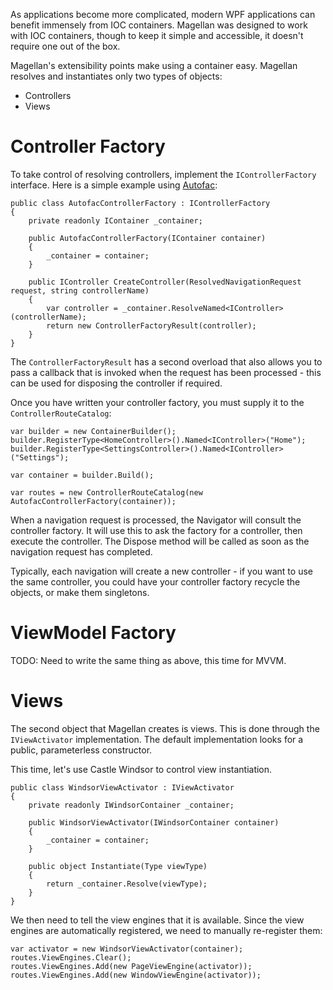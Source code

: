 As applications become more complicated, modern WPF applications can benefit immensely from IOC containers. Magellan was designed to work with IOC containers, though to keep it simple and accessible, it doesn't require one out of the box.

Magellan's extensibility points make using a container easy. Magellan resolves and instantiates only two types of objects:

  * Controllers
  * Views

# Controller Factory #

To take control of resolving controllers, implement the `IControllerFactory` interface. Here is a simple example using [Autofac](http://code.google.com/p/autofac):

```
public class AutofacControllerFactory : IControllerFactory
{
    private readonly IContainer _container;

    public AutofacControllerFactory(IContainer container)
    {
        _container = container;
    }

    public IController CreateController(ResolvedNavigationRequest request, string controllerName)
    {
        var controller = _container.ResolveNamed<IController>(controllerName);
        return new ControllerFactoryResult(controller);
    }
}
```

The `ControllerFactoryResult` has a second overload that also allows you to pass a callback that is invoked when the request has been processed - this can be used for disposing the controller if required.

Once you have written your controller factory, you must supply it to the `ControllerRouteCatalog`:

```
var builder = new ContainerBuilder();
builder.RegisterType<HomeController>().Named<IController>("Home");
builder.RegisterType<SettingsController>().Named<IController>("Settings");

var container = builder.Build();

var routes = new ControllerRouteCatalog(new AutofacControllerFactory(container));
```

When a navigation request is processed, the Navigator will consult the controller factory. It will use this to ask the factory for a controller, then execute the controller. The Dispose method will be called as soon as the navigation request has completed.

Typically, each navigation will create a new controller - if you want to use the same controller, you could have your controller factory recycle the objects, or make them singletons.

# ViewModel Factory #

TODO: Need to write the same thing as above, this time for MVVM.

# Views #

The second object that Magellan creates is views. This is done through the `IViewActivator` implementation. The default implementation looks for a public, parameterless constructor.

This time, let's use Castle Windsor to control view instantiation.

```
public class WindsorViewActivator : IViewActivator
{
    private readonly IWindsorContainer _container;

    public WindsorViewActivator(IWindsorContainer container)
    {
        _container = container;
    }

    public object Instantiate(Type viewType)
    {
        return _container.Resolve(viewType);        
    }
}
```

We then need to tell the view engines that it is available. Since the view engines are automatically registered, we need to manually re-register them:

```
var activator = new WindsorViewActivator(container);
routes.ViewEngines.Clear();
routes.ViewEngines.Add(new PageViewEngine(activator));
routes.ViewEngines.Add(new WindowViewEngine(activator));
```